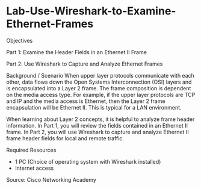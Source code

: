 # Lab-Use-Wireshark-to-Examine-Ethernet-Frames

Objectives

Part 1: Examine the Header Fields in an Ethernet II Frame

Part 2: Use Wireshark to Capture and Analyze Ethernet Frames

Background / Scenario
When upper layer protocols communicate with each other, data flows down the Open Systems Interconnection (OSI) layers and is encapsulated into a Layer 2 frame. The frame composition is dependent on the media access type. For example, if the upper layer protocols are TCP and IP and the media access is Ethernet, then the Layer 2 frame encapsulation will be Ethernet II. This is typical for a LAN environment.

When learning about Layer 2 concepts, it is helpful to analyze frame header information. In Part 1, you will review the fields contained in an Ethernet II frame. In Part 2, you will use Wireshark to capture and analyze Ethernet II frame header fields for local and remote traffic.

Required Resources

* 1 PC (Choice of operating system with Wireshark installed)
* Internet access

Source: Cisco Networking Academy
